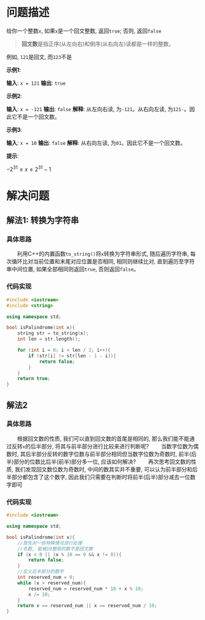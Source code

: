 # 问题描述

给你一个整数`x`, 如果`x`是一个回文整数, 返回`true`; 否则, 返回`false`

> **回文数**是指正序(从左向右)和倒序(从右向左)读都是一样的整数。

例如, `121`是回文, 而`123`不是

**示例1**:

**输入**: `x = 121`
**输出**: `true`

**示例2**:

**输入**: `x = -121`
**输出**: `false`
**解释**: 从左向右读, 为`-121`。从右向左读, 为`121-`。因此它不是一个回文数。

**示例3**:

**输入**: `x = 10`
**输出**: `false`
**解释**: 从右向左读, 为`01`。因此它不是一个回文数。

**提示**:

$-2^{31} \le x \le 2^{31} - 1$

# 解决问题

## 解法1: 转换为字符串

### 具体思路

&emsp;&emsp;利用C++的内置函数`to_string()`将`x`转换为字符串形式, 随后遍历字符串, 每次循环比对当前位置和末尾对应位置是否相同, 相同则继续比对, 直到遍历至字符串中间位置, 如果全部相同则返回`true`, 否则返回`false`。

### 代码实现

```C++
#include <iostream>
#include <string>

using namespace std;

bool isPalindrome(int x){
    string str = to_string(x);
    int len = str.length();

    for (int i = 0; i < len / 2; i++){
        if (str[i] != str[len - 1 - i]){
            return false;
        }
    }
    return true;
}
```

## 解法2

### 具体思路

&emsp;&emsp;根据回文数的性质, 我们可以直到回文数的首尾是相同的, 那么我们能不能通过反转`x`的后半部分, 将其与前半部分进行比较来进行判断呢?
&emsp;&emsp;当数字位数为偶数时, 其后半部分反转的数字位数与前半部分相同但当数字位数为奇数时, 前半(后半)部分的位数比后半(前半)部分多一位, 应该如何解决?
&emsp;&emsp;再次思考回文数的性质, 我们发现回文数位数为奇数时, 中间的数其实并不重要, 可以认为前半部分和后半部分都包含了这个数字, 因此我们只需要在判断时将前半(后半)部分减去一位数字即可

### 代码实现

```C++
#include <iostream>

using namespace std;

bool isPalindrome(int x){
    //首先对一些特殊情况进行处理
    //负数, 能被10整除的数不是回文数
    if (x < 0 || (x % 10 == 0 && x != 0)){
        return false;
    }
    //定义后半部分的数字
    int reserved_num = 0;
    while (x > reserved_num){
        reserved_num = reserved_num * 10 + x % 10;
        x /= 10;
    }
    return x == reserved_num || x == reserved_num / 10;
}
```
